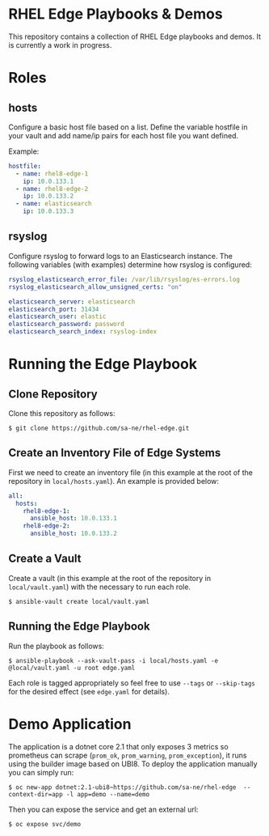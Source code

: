 # RHEL Edge Playbooks & Demos

This repository contains a collection of RHEL Edge playbooks and demos. It is currently a work in progress.

# Roles

## hosts

Configure a basic host file based on a list. Define the variable hostfile in your vault and add name/ip pairs for each host file you want defined.

Example:

```yaml
hostfile:
  - name: rhel8-edge-1
    ip: 10.0.133.1
  - name: rhel8-edge-2
    ip: 10.0.133.2
  - name: elasticsearch
    ip: 10.0.133.3
```

## rsyslog

Configure rsyslog to forward logs to an Elasticsearch instance. The following variables (with examples) determine how rsyslog is configured:

```yaml
rsyslog_elasticsearch_error_file: /var/lib/rsyslog/es-errors.log
rsyslog_elasticsearch_allow_unsigned_certs: "on"

elasticsearch_server: elasticsearch
elasticsearch_port: 31434
elasticsearch_user: elastic
elasticsearch_password: password
elasticsearch_search_index: rsyslog-index
```

# Running the Edge Playbook

## Clone Repository

Clone this repository as follows:

```shell
$ git clone https://github.com/sa-ne/rhel-edge.git
```

## Create an Inventory File of Edge Systems

First we need to create an inventory file (in this example at the root of the repository in `local/hosts.yaml`). An example is provided below:

```yaml
all:
  hosts:
    rhel8-edge-1:
      ansible_host: 10.0.133.1
    rhel8-edge-2:
      ansible_host: 10.0.133.2
```

## Create a Vault

Create a vault (in this example at the root of the repository in `local/vault.yaml`) with the necessary to run each role.

```shell
$ ansible-vault create local/vault.yaml
```

## Running the Edge Playbook

Run the playbook as follows:

```shell
$ ansible-playbook --ask-vault-pass -i local/hosts.yaml -e @local/vault.yaml -u root edge.yaml
```

Each role is tagged appropriately so feel free to use `--tags` or `--skip-tags` for the desired effect (see `edge.yaml` for details).

# Demo Application

The application is a dotnet core 2.1 that only exposes 3 metrics so prometheus can scrape (`prom_ok`, `prom_warning`, `prom_exception`), it runs using the builder image based on UBI8. To deploy the application manually you can simply run:

```shell
$ oc new-app dotnet:2.1-ubi8~https://github.com/sa-ne/rhel-edge  --context-dir=app -l app=demo --name=demo
```

Then you can expose the service and get an external url:

```shell
$ oc expose svc/demo
```
